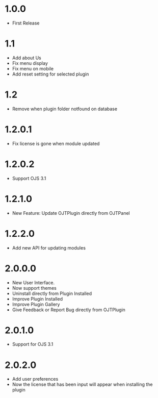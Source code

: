# 1.0.0

- First Release

# 1.1

- Add about Us
- Fix menu display
- Fix menu on mobile
- Add reset setting for selected plugin

# 1.2

- Remove when plugin folder notfound on database

# 1.2.0.1

- Fix license is gone when module updated

# 1.2.0.2

- Support OJS 3.1

# 1.2.1.0

- New Feature: Update OJTPlugin directly from OJTPanel

# 1.2.2.0

- Add new API for updating modules

# 2.0.0.0

- New User Interface.
- Now support themes
- Uninstall directly from Plugin Installed
- Improve Plugin Installed
- Improve Plugin Gallery
- Give Feedback or Report Bug directly from OJTPlugin

# 2.0.1.0

- Support for OJS 3.1

# 2.0.2.0

- Add user preferences
- Now the license that has been input will appear when installing the plugin
